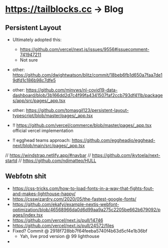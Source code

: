 # https://tailblocks.cc -> Blog

## Persistent Layout

- Ultimately adopted this:
  - https://github.com/vercel/next.js/issues/9556#issuecomment-741947211
  - Not sure
- other: https://github.com/dwightwatson/blitz/commit/18beb6fb1d650a7faa7de19dfd1c186b98c7dfe5
- other: https://github.com/minvws/nl-covid19-data-dashboard/blob/3b166dd2d7c4f99fa4341507faf2ccb793df411b/packages/app/src/pages/_app.tsx
- other: https://github.com/tomasgil123/persistent-layout-typescript/blob/master/pages/_app.tsx

- !! https://github.com/vercel/commerce/blob/master/pages/_app.tsx official vercel implementation
- !! egghead teams approach: https://github.com/eggheadio/egghead-next/blob/main/src/pages/_app.tsx

// https://windstrap.netlify.app/#navbar
// https://github.com/jkytoela/next-startd
// https://github.com/ndimatteo/HULL

## Webfotn shit

- https://css-tricks.com/how-to-load-fonts-in-a-way-that-fights-fout-and-makes-lighthouse-happy/
- https://csswizardry.com/2020/05/the-fastest-google-fonts/
- https://github.com/ekafyi/example-nextjs-webfont-optimization/blob/46568966da0d6d99aa9a275c2205be662b679092/pages/index.tsx
- https://github.com/vercel/next.js/pull/14746
- https://github.com/vercel/next.js/pull/24572/files
- Fixed? Commit @ 2918f728bb7f64feeba5740f4b63d5cf4e1b36bf
  - Yah, live prod version @ 99 lighthouse
-
